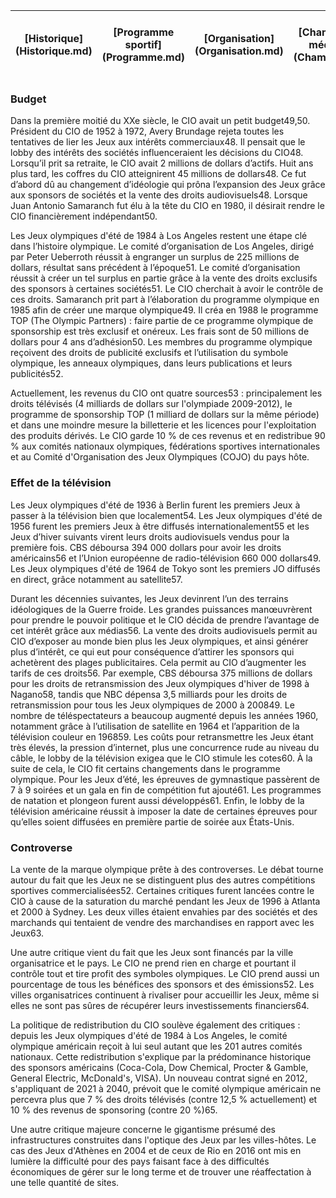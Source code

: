 <table>
    <thead>
        <tr>
            <th align="center" >[Historique](Historique.md)</th>
            <th align="center">[Programme sportif](Programme.md)</th>
            <th align="center">[Organisation](Organisation.md)</th>
            <th align="center">[Champions et médaillés](Champions.md)</th>
            <th align="center">[Enjeux économiques et médiatiques](Enjeux.md)</th>
            <th align="center">[Olympisme et politique](Politique.md)</th>
        </tr>
    </thead>
</table>

### Budget

Dans la première moitié du XXe siècle, le CIO avait un petit budget49,50. Président du CIO de 1952 à 1972, Avery Brundage rejeta toutes les tentatives de lier les Jeux aux intérêts commerciaux48. Il pensait que le lobby des intérêts des sociétés influenceraient les décisions du CIO48. Lorsqu’il prit sa retraite, le CIO avait 2 millions de dollars d’actifs. Huit ans plus tard, les coffres du CIO atteignirent 45 millions de dollars48. Ce fut d’abord dû au changement d’idéologie qui prôna l’expansion des Jeux grâce aux sponsors de sociétés et la vente des droits audiovisuels48. Lorsque Juan Antonio Samaranch fut élu à la tête du CIO en 1980, il désirait rendre le CIO financièrement indépendant50.

Les Jeux olympiques d'été de 1984 à Los Angeles restent une étape clé dans l’histoire olympique. Le comité d’organisation de Los Angeles, dirigé par Peter Ueberroth réussit à engranger un surplus de 225 millions de dollars, résultat sans précédent à l’époque51. Le comité d’organisation réussit à créer un tel surplus en partie grâce à la vente des droits exclusifs des sponsors à certaines sociétés51. Le CIO cherchait à avoir le contrôle de ces droits. Samaranch prit part à l’élaboration du programme olympique en 1985 afin de créer une marque olympique49. Il créa en 1988 le programme TOP (The Olympic Partners) : faire partie de ce programme olympique de sponsorship est très exclusif et onéreux. Les frais sont de 50 millions de dollars pour 4 ans d’adhésion50. Les membres du programme olympique reçoivent des droits de publicité exclusifs et l’utilisation du symbole olympique, les anneaux olympiques, dans leurs publications et leurs publicités52.

Actuellement, les revenus du CIO ont quatre sources53 : principalement les droits télévisés (4 milliards de dollars sur l'olympiade 2009-2012), le programme de sponsorship TOP (1 milliard de dollars sur la même période) et dans une moindre mesure la billetterie et les licences pour l'exploitation des produits dérivés. Le CIO garde 10 % de ces revenus et en redistribue 90 % aux comités nationaux olympiques, fédérations sportives internationales et au Comité d'Organisation des Jeux Olympiques (COJO) du pays hôte.



### Effet de la télévision

Les Jeux olympiques d'été de 1936 à Berlin furent les premiers Jeux à passer à la télévision bien que localement54. Les Jeux olympiques d'été de 1956 furent les premiers Jeux à être diffusés internationalement55 et les Jeux d’hiver suivants virent leurs droits audiovisuels vendus pour la première fois. CBS déboursa 394 000 dollars pour avoir les droits américains56 et l’Union européenne de radio-télévision 660 000 dollars49. Les Jeux olympiques d'été de 1964 de Tokyo sont les premiers JO diffusés en direct, grâce notamment au satellite57.

Durant les décennies suivantes, les Jeux devinrent l’un des terrains idéologiques de la Guerre froide. Les grandes puissances manœuvrèrent pour prendre le pouvoir politique et le CIO décida de prendre l’avantage de cet intérêt grâce aux médias56. La vente des droits audiovisuels permit au CIO d’exposer au monde bien plus les Jeux olympiques, et ainsi générer plus d’intérêt, ce qui eut pour conséquence d’attirer les sponsors qui achetèrent des plages publicitaires. Cela permit au CIO d’augmenter les tarifs de ces droits56. Par exemple, CBS déboursa 375 millions de dollars pour les droits de retransmission des Jeux olympiques d'hiver de 1998 à Nagano58, tandis que NBC dépensa 3,5 milliards pour les droits de retransmission pour tous les Jeux olympiques de 2000 à 200849. Le nombre de téléspectateurs a beaucoup augmenté depuis les années 1960, notamment grâce à l’utilisation de satellite en 1964 et l’apparition de la télévision couleur en 196859. Les coûts pour retransmettre les Jeux étant très élevés, la pression d’internet, plus une concurrence rude au niveau du câble, le lobby de la télévision exigea que le CIO stimule les cotes60. À la suite de cela, le CIO fit certains changements dans le programme olympique. Pour les Jeux d’été, les épreuves de gymnastique passèrent de 7 à 9 soirées et un gala en fin de compétition fut ajouté61. Les programmes de natation et plongeon furent aussi développés61. Enfin, le lobby de la télévision américaine réussit à imposer la date de certaines épreuves pour qu’elles soient diffusées en première partie de soirée aux États-Unis.



### Controverse

La vente de la marque olympique prête à des controverses. Le débat tourne autour du fait que les Jeux ne se distinguent plus des autres compétitions sportives commercialisées52. Certaines critiques furent lancées contre le CIO à cause de la saturation du marché pendant les Jeux de 1996 à Atlanta et 2000 à Sydney. Les deux villes étaient envahies par des sociétés et des marchands qui tentaient de vendre des marchandises en rapport avec les Jeux63.

Une autre critique vient du fait que les Jeux sont financés par la ville organisatrice et le pays. Le CIO ne prend rien en charge et pourtant il contrôle tout et tire profit des symboles olympiques. Le CIO prend aussi un pourcentage de tous les bénéfices des sponsors et des émissions52. Les villes organisatrices continuent à rivaliser pour accueillir les Jeux, même si elles ne sont pas sûres de récupérer leurs investissements financiers64.

La politique de redistribution du CIO soulève également des critiques : depuis les Jeux olympiques d'été de 1984 à Los Angeles, le comité olympique américain reçoit à lui seul autant que les 201 autres comités nationaux. Cette redistribution s'explique par la prédominance historique des sponsors américains (Coca-Cola, Dow Chemical, Procter & Gamble, General Electric, McDonald's, VISA). Un nouveau contrat signé en 2012, s'appliquant de 2021 à 2040, prévoit que le comité olympique américain ne percevra plus que 7 % des droits télévisés (contre 12,5 % actuellement) et 10 % des revenus de sponsoring (contre 20 %)65.

Une autre critique majeure concerne le gigantisme présumé des infrastructures construites dans l'optique des Jeux par les villes-hôtes. Le cas des Jeux d'Athènes en 2004 et de ceux de Rio en 2016 ont mis en lumière la difficulté pour des pays faisant face à des difficultés économiques de gérer sur le long terme et de trouver une réaffectation à une telle quantité de sites.
